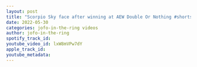 ```yaml
---
layout: post
title: "Scorpio Sky face after winning at AEW Double Or Nothing #shorts"
date: 2022-05-30
categories: jofo-in-the-ring videos
author: jofo-in-the-ring
spotify_track_id: 
youtube_video_id: lxW8mVPw7dY
apple_track_id: 
youtube_metadata: 
---
```

